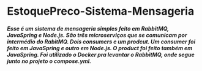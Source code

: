 # EstoquePreco-Sistema-Mensageria

##### Esse é um sistema de mensageria simples feito em RabbitMQ, JavaSpring e Node.js. São três microserviços que se comunicam por intermédio do RabitMQ. Dois consumers e um prodcut. Um consumer foi feito em JavaSpring e outro em Node.js. O product foi feito também em JavaSpring. Foi utilizado o Docker pra levantar o RabbitMQ, onde segue junto no projeto o compose.yml.
